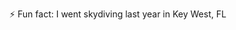 ⚡ Fun fact: I went skydiving last year in Key West, FL

<!---
aneesewilliams/aneesewilliams is a ✨ special ✨ repository because its `README.md` (this file) appears on your GitHub profile.
You can click the Preview link to take a look at your changes.
--->
